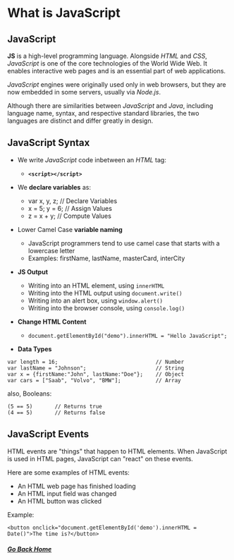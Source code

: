 # What is JavaScript



## JavaScript

**JS** is a high-level programming language. Alongside *HTML* and *CSS*, *JavaScript* is one of the core technologies of the World Wide Web. It enables interactive web pages and is an essential part of web applications. 

*JavaScript* engines were originally used only in web browsers, but they are now embedded in some servers, usually via *Node.js*. 

Although there are similarities between *JavaScript* and *Java*, including language name, syntax, and respective standard libraries, the two languages are distinct and differ greatly in design.



## JavaScript Syntax

- We write *JavaScript* code inbetween an *HTML* tag:
    - **`<script></script>`**
  
- We **declare variables** as:
    - var x, y, z;       // Declare Variables
    - x = 5; y = 6;      // Assign Values
    - z = x + y;         // Compute Values
  
- Lower Camel Case **variable naming**
    - JavaScript programmers tend to use camel case that starts with a lowercase letter
    - Examples: firstName, lastName, masterCard, interCity
  
- **JS Output**
    - Writing into an HTML element, using `innerHTML`
    - Writing into the HTML output using `document.write()`
    - Writing into an alert box, using `window.alert()`
    - Writing into the browser console, using `console.log()`
  
- **Change HTML Content**
    - `document.getElementById("demo").innerHTML = "Hello JavaScript";`

- **Data Types**
```
var length = 16;                               // Number
var lastName = "Johnson";                      // String
var x = {firstName:"John", lastName:"Doe"};    // Object
var cars = ["Saab", "Volvo", "BMW"];           // Array
```
also, Booleans: 
```
(5 == 5)       // Returns true
(4 == 5)       // Returns false
```


## JavaScript Events
HTML events are "things" that happen to HTML elements.
When JavaScript is used in HTML pages, JavaScript can "react" on these events.

Here are some examples of HTML events:
- An HTML web page has finished loading
- An HTML input field was changed
- An HTML button was clicked

Example:
```
<button onclick="document.getElementById('demo').innerHTML = Date()">The time is?</button>
```

##### [Go Back Home](README.md)